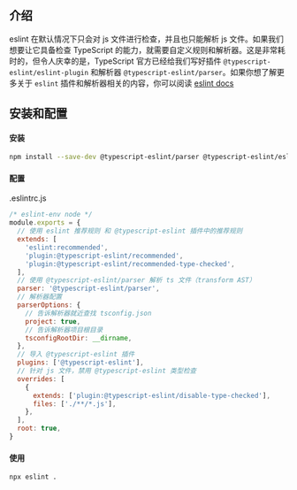 ## 介绍

eslint 在默认情况下只会对 js 文件进行检查，并且也只能解析 js 文件。如果我们想要让它具备检查 TypeScript 的能力，就需要自定义规则和解析器。这是非常耗时的，但令人庆幸的是，TypeScript 官方已经给我们写好插件 `@typescript-eslint/eslint-plugin` 和解析器 `@typescript-eslint/parser`。如果你想了解更多关于 `eslint` 插件和解析器相关的内容，你可以阅读 [eslint docs](https://eslint.org/docs/latest/extend/plugins)

## 安装和配置

#### 安装

```bash
npm install --save-dev @typescript-eslint/parser @typescript-eslint/eslint-plugin eslint typescript
```

#### 配置

.eslintrc.js

```js
/* eslint-env node */
module.exports = {
  // 使用 eslint 推荐规则 和 @typescript-eslint 插件中的推荐规则
  extends: [
    'eslint:recommended',
    'plugin:@typescript-eslint/recommended',
    'plugin:@typescript-eslint/recommended-type-checked',
  ],
  // 使用 @typescript-eslint/parser 解析 ts 文件（transform AST）
  parser: '@typescript-eslint/parser',
  // 解析器配置
  parserOptions: {
    // 告诉解析器就近查找 tsconfig.json
    project: true,
    // 告诉解析器项目根目录
    tsconfigRootDir: __dirname,
  },
  // 导入 @typescript-eslint 插件
  plugins: ['@typescript-eslint'],
  // 针对 js 文件，禁用 @typescript-eslint 类型检查
  overrides: [
    {
      extends: ['plugin:@typescript-eslint/disable-type-checked'],
      files: ['./**/*.js'],
    },
  ],
  root: true,
}
```

#### 使用

```bash
npx eslint .
```
